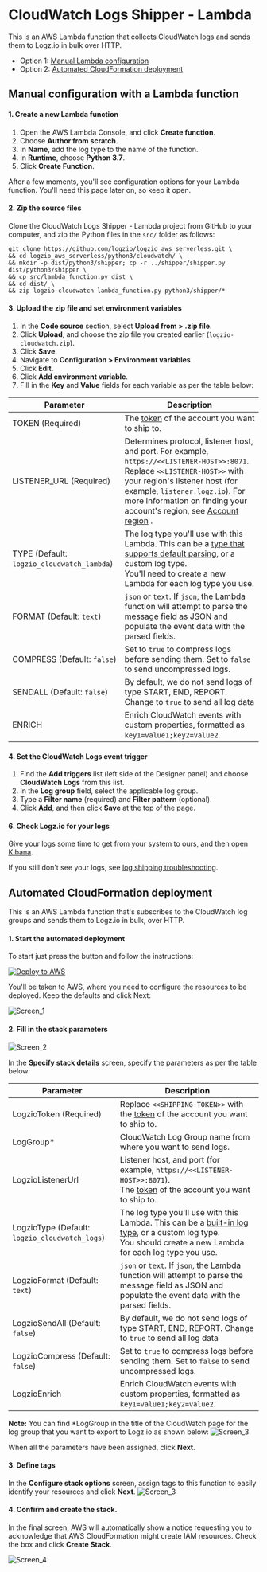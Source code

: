 # CloudWatch Logs Shipper - Lambda

This is an AWS Lambda function that collects CloudWatch logs and sends them to Logz.io in bulk over HTTP.

- Option 1: [Manual Lambda configuration](#manual-lambda-configuration)
- Option 2: [Automated CloudFormation deployment](#automated-cloudformation-deployment)

<div id="manual-lambda-configuration">

## Manual configuration with a Lambda function

<div class="tasklist">
  
#### 1. Create a new Lambda function

1. Open the AWS Lambda Console, and click **Create function**.
2. Choose **Author from scratch**.
3. In **Name**, add the log type to the name of the function.
4. In **Runtime**, choose **Python 3.7**.
4. Click **Create Function**. 
  
After a few moments, you'll see configuration options for your Lambda function. You'll need this page later on, so keep it open.
  
#### 2. Zip the source files

Clone the CloudWatch Logs Shipper - Lambda project from GitHub to your computer,
and zip the Python files in the `src/` folder as follows:

```shell
git clone https://github.com/logzio/logzio_aws_serverless.git \
&& cd logzio_aws_serverless/python3/cloudwatch/ \
&& mkdir -p dist/python3/shipper; cp -r ../shipper/shipper.py dist/python3/shipper \
&& cp src/lambda_function.py dist \
&& cd dist/ \
&& zip logzio-cloudwatch lambda_function.py python3/shipper/*
```

#### 3. Upload the zip file and set environment variables

1. In the **Code source** section, select **Upload from > .zip file**.
3. Click **Upload**, and choose the zip file you created earlier (`logzio-cloudwatch.zip`).
4. Click **Save**.
5. Navigate to **Configuration > Environment variables**.
6. Click **Edit**.
7. Click **Add environment variable**.
8. Fill in the **Key** and **Value** fields for each variable as per the table below:

| Parameter                                  | Description                                                                                                                                                                                                                                                                                                                                    |
| ------------------------------------------ | ---------------------------------------------------------------------------------------------------------------------------------------------------------------------------------------------------------------------------------------------------------------------------------------------------------------------------------------------- |
| TOKEN (Required)                           | The [token](https://app.logz.io/#/dashboard/settings/general) of the account you want to ship to.                                                                                                                                                                                                                                              |
| LISTENER_URL (Required)                    | Determines protocol, listener host, and port. For example, `https://<<LISTENER-HOST>>:8071`. <br > Replace `<<LISTENER-HOST>>` with your region's listener host (for example, `listener.logz.io`). For more information on finding your account's region, see [Account region](https://docs.logz.io/user-guide/accounts/account-region.html) . |
| TYPE (Default: `logzio_cloudwatch_lambda`) | The log type you'll use with this Lambda. This can be a [type that supports default parsing](https://docs.logz.io/user-guide/log-shipping/built-in-log-types.html), or a custom log type. <br> You'll need to create a new Lambda for each log type you use.                                                                                   |
| FORMAT (Default: `text`)                   | `json` or `text`. If `json`, the Lambda function will attempt to parse the message field as JSON and populate the event data with the parsed fields.                                                                                                                                                                                           |
| COMPRESS (Default: `false`)                | Set to `true` to compress logs before sending them. Set to `false` to send uncompressed logs.                                                                                                                                                                                                                                                  |
| SENDALL (Default: `false`)                 | By default, we do not send logs of type START, END, REPORT. Change to `true` to send all log data                                                                                                                                                                                                                                              |
| ENRICH                                     | Enrich CloudWatch events with custom properties, formatted as `key1=value1;key2=value2`.                                                                                                                                                                                                                                                       |


#### 4. Set the CloudWatch Logs event trigger

1. Find the **Add triggers** list (left side of the Designer panel) and choose **CloudWatch Logs** from this list.
2. In the **Log group** field, select the applicable log group.  
3. Type a **Filter name** (required) and **Filter pattern** (optional).
4. Click **Add**, and then click **Save** at the top of the page.

#### 6. Check Logz.io for your logs

Give your logs some time to get from your system to ours, and then open [Kibana](https://app.logz.io/#/dashboard/kibana).

If you still don't see your logs, see [log shipping troubleshooting](https://docs.logz.io/user-guide/log-shipping/log-shipping-troubleshooting.html).

</div>

</div>
<!-- tab:end -->

<!-- tab:start -->
<div id="automated-cloudformation-deployment">

## Automated CloudFormation deployment

This is an AWS Lambda function that's subscribes to the CloudWatch log groups and sends them to Logz.io in bulk, over HTTP.

<div class="tasklist">

#### 1. Start the automated deployment

To start just press the button and follow the instructions:

[![Deploy to AWS](https://dytvr9ot2sszz.cloudfront.net/logz-docs/lights/LightS-button.png)](https://console.aws.amazon.com/cloudformation/home?region=us-east-1#/stacks/create/template?templateURL=https://logzio-aws-integrations-us-east-1.s3.amazonaws.com/cloudwatch-auto-deployment/auto-deployment.yaml&stackName=logzio-cloudwatch-shipper)

You'll be taken to AWS, where you need to configure the resources to be deployed. Keep the defaults and click Next:

![Screen_1](img/screen-0.png)

#### 2. Fill in the stack parameters 
  
![Screen_2](img/screen-1.png)
  
In the **Specify stack details** screen, specify the parameters as per the table below:

| Parameter                                      | Description                                                                                                                                                                                                                             |
| ---------------------------------------------- | --------------------------------------------------------------------------------------------------------------------------------------------------------------------------------------------------------------------------------------- |
| LogzioToken (Required)                         | Replace `<<SHIPPING-TOKEN>>` with the [token](https://app.logz.io/#/dashboard/settings/general) of the account you want to ship to.                                                                                                     |
| LogGroup\*                                     | CloudWatch Log Group name from where you want to send logs.                                                                                                                                                                             |
| LogzioListenerUrl                              | Listener host, and port (for example, `https://<<LISTENER-HOST>>:8071`). <br > The [token](https://app.logz.io/#/dashboard/settings/general) of the account you want to ship to.                                                        |
| LogzioType (Default: `logzio_cloudwatch_logs`) | The log type you'll use with this Lambda. This can be a [built-in log type](https://docs.logz.io/user-guide/log-shipping/built-in-log-types.html), or a custom log type. <br> You should create a new Lambda for each log type you use. |
| LogzioFormat (Default: `text`)                 | `json` or `text`. If `json`, the Lambda function will attempt to parse the message field as JSON and populate the event data with the parsed fields.                                                                                    |
| LogzioSendAll (Default: `false`)               | By default, we do not send logs of type START, END, REPORT. Change to `true` to send all log data                                                                                                                                       |
| LogzioCompress (Default: `false`)              | Set to `true` to compress logs before sending them. Set to `false` to send uncompressed logs.                                                                                                                                           |
| LogzioEnrich                                   | Enrich CloudWatch events with custom properties, formatted as `key1=value1;key2=value2`.                                                                                                                                                |

**Note:** You can find \*LogGroup in the title of the  CloudWatch page for the log group that you want to export to Logz.io as shown below:
![Screen_3](img/screen-helper.png)
  
  
When all the parameters have been assigned, click **Next**.
  
#### 3. Define tags

In the **Configure stack options** screen, assign tags to this function to easily identify your resources and click **Next**.
![Screen_3](img/screen-2.png)
  
#### 4. Confirm and create the stack.


In the final screen, AWS will automatically show a notice requesting you to acknowledge that AWS CloudFormation might create IAM resources. Check the box and click **Create Stack**.

![Screen_4](img/screen-3.png)

</div>
<!-- tab:end -->

</div>
<!-- tabContainer:end -->

